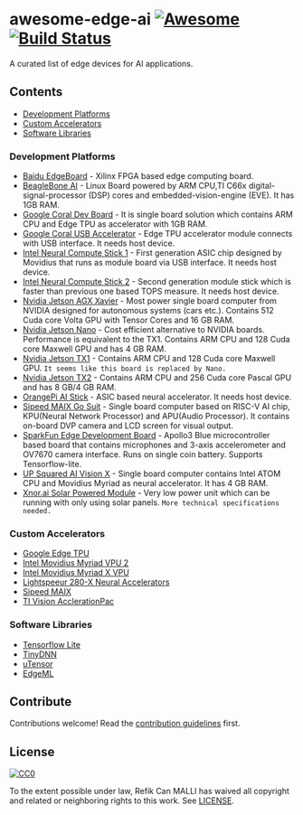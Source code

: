 # awesome-edge-ai [![Awesome][awesome-badge]](https://github.com/sindresorhus/awesome) [![Build Status](https://travis-ci.org/rcmalli/awesome-edge-ai.svg?branch=master)](https://travis-ci.org/rcmalli/awesome-edge-ai)

A curated list of edge devices for AI applications.

## Contents

- [Development Platforms](#development-platforms)
- [Custom Accelerators](#custom-accelerators)
- [Software Libraries](#software-libraries)


### Development Platforms
<!-- Section description (optional). -->

- [Baidu EdgeBoard](http://ai.baidu.com/tech/hardware/deepkit) - Xilinx FPGA based edge computing board.
- [BeagleBone AI](https://beagleboard.org/ai) - Linux Board powered by ARM CPU,TI C66x digital-signal-processor (DSP) cores and embedded-vision-engine (EVE). It has 1GB RAM.
- [Google Coral Dev Board](https://coral.withgoogle.com/products/dev-board/) - It is single board solution which contains ARM CPU and Edge TPU as accelerator with 1GB RAM.
- [Google Coral USB Accelerator](https://coral.withgoogle.com/products/accelerator/) - Edge TPU  accelerator module connects with USB interface. It needs host device.
- [Intel Neural Compute Stick 1](https://software.intel.com/en-us/movidius-ncs) - First generation ASIC chip designed by Movidius that runs as module board via USB interface. It needs host device.
- [Intel Neural Compute Stick 2](https://www.intel.ai/intel-neural-compute-stick-2-smarter-faster-plug-and-play-ai-at-the-edge/) - Second generation module stick which is faster than previous one based TOPS measure. It needs host device.
- [Nvidia Jetson AGX Xavier](https://www.nvidia.com/en-us/autonomous-machines/embedded-systems/jetson-agx-xavier/) - Most power single board computer from NVIDIA designed for autonomous systems (cars etc.). Contains 512 Cuda core Volta GPU with Tensor Cores and 16 GB RAM.
- [Nvidia Jetson Nano](https://devblogs.nvidia.com/jetson-nano-ai-computing/) - Cost efficient alternative to NVIDIA boards. Performance is equivalent to the TX1. Contains ARM CPU and 128 Cuda core Maxwell GPU and has 4 GB RAM.
- [Nvidia Jetson TX1](https://www.nvidia.com/en-us/autonomous-machines/embedded-systems-dev-kits-modules/?section=jetsonTX1) - Contains ARM CPU and 128 Cuda core Maxwell GPU. `It seems like this board is replaced by Nano.` 
- [Nvidia Jetson TX2](https://www.nvidia.com/en-us/autonomous-machines/embedded-systems-dev-kits-modules/?section=jetsonTX2) - Contains ARM CPU and 256 Cuda core Pascal GPU and has 8 GB/4 GB RAM.
- [OrangePi AI Stick](http://www.orangepi.org/Orange%20Pi%20AI%20Stick%202801/) - ASIC based neural accelerator. It needs host device.
- [Sipeed MAIX Go Suit](https://www.indiegogo.com/projects/sipeed-maix-the-world-first-risc-v-64-ai-module) - Single board computer based on RISC-V AI chip, KPU(Neural Network Processor) and APU(Audio Processor). It contains on-board DVP camera and LCD screen for visual output.
- [SparkFun Edge Development Board](https://www.sparkfun.com/products/15170) - Apollo3 Blue microcontroller based board that contains microphones and 3-axis accelerometer and OV7670 camera interface. Runs on single coin battery. Supports Tensorflow-lite.
- [UP Squared AI Vision X](https://up-shop.org/home/285-up-squared-ai-vision-x-developer-kit.html) - Single board computer contains Intel ATOM CPU and Movidius Myriad as neural accelerator. It has 4 GB RAM.
- [Xnor.ai Solar Powered Module](https://www.xnor.ai/solar-powered-ai/) - Very low power unit which can be running with only using solar panels. `More technical specifications needed.`


### Custom Accelerators
- [Google Edge TPU](https://cloud.google.com/edge-tpu/)
- [Intel Movidius Myriad VPU 2](https://www.movidius.com/myriad2)
- [Intel Movidius Myriad X VPU](https://www.movidius.com/myriadx)
- [Lightspeeur 280-X Neural Accelerators](https://www.gyrfalcontech.ai/solutions/)
- [Sipeed MAIX](https://www.indiegogo.com/projects/sipeed-maix-the-world-first-risc-v-64-ai-module#/)
- [TI Vision AcclerationPac](http://www.ti.com/lit/wp/spry251/spry251.pdf)

### Software Libraries

- [Tensorflow Lite](https://www.tensorflow.org/lite)
- [TinyDNN](https://github.com/tiny-dnn/tiny-dnn)
- [uTensor](https://github.com/uTensor/uTensor)
- [EdgeML](https://github.com/Microsoft/EdgeML)


## Contribute
Contributions welcome! Read the [contribution guidelines](CONTRIBUTING.md) first.

## License
[![CC0](http://mirrors.creativecommons.org/presskit/buttons/88x31/svg/cc-zero.svg)](https://creativecommons.org/publicdomain/zero/1.0/)

To the extent possible under law, Refik Can MALLI has waived all copyright
and related or neighboring rights to this work. See [LICENSE](LICENSE).


<!-- BADGES -->

[awesome-badge]: https://cdn.rawgit.com/sindresorhus/awesome/d7305f38d29fed78fa85652e3a63e154dd8e8829/media/badge.svg

